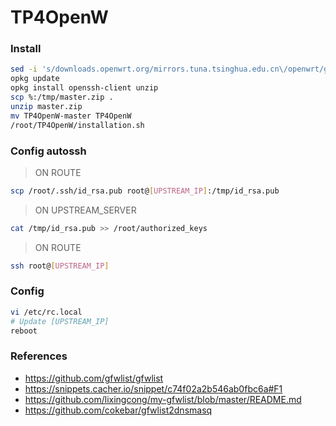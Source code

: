 # TP4OpenW

### Install

```bash
sed -i 's/downloads.openwrt.org/mirrors.tuna.tsinghua.edu.cn\/openwrt/g' /etc/opkg/distfeeds.conf
opkg update
opkg install openssh-client unzip
scp %:/tmp/master.zip .
unzip master.zip
mv TP4OpenW-master TP4OpenW
/root/TP4OpenW/installation.sh
```

### Config autossh
> ON ROUTE
  ```bash
  scp /root/.ssh/id_rsa.pub root@[UPSTREAM_IP]:/tmp/id_rsa.pub
  ```
> ON UPSTREAM_SERVER
  ```bash
  cat /tmp/id_rsa.pub >> /root/authorized_keys
  ```
> ON ROUTE
  ```bash
  ssh root@[UPSTREAM_IP]
  ```

### Config 

```bash
vi /etc/rc.local 
# Update [UPSTREAM_IP]
reboot
```

### References
* https://github.com/gfwlist/gfwlist
* https://snippets.cacher.io/snippet/c74f02a2b546ab0fbc6a#F1
* https://github.com/lixingcong/my-gfwlist/blob/master/README.md
* https://github.com/cokebar/gfwlist2dnsmasq
